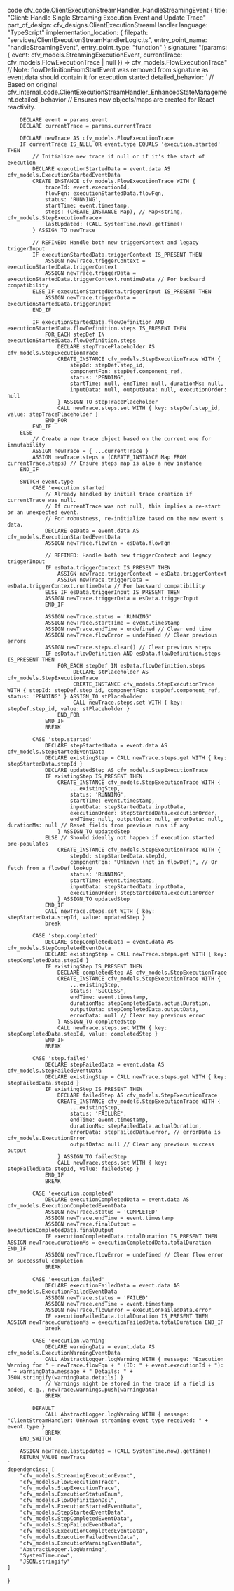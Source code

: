 code cfv_code.ClientExecutionStreamHandler_HandleStreamingEvent {
    title: "Client: Handle Single Streaming Execution Event and Update Trace"
    part_of_design: cfv_designs.ClientExecutionStreamHandler
    language: "TypeScript"
    implementation_location: {
        filepath: "services/ClientExecutionStreamHandlerLogic.ts",
        entry_point_name: "handleStreamingEvent",
        entry_point_type: "function"
    }
    signature: "(params: { event: cfv_models.StreamingExecutionEvent, currentTrace: cfv_models.FlowExecutionTrace | null }) => cfv_models.FlowExecutionTrace"
    // Note: flowDefinitionFromStartEvent was removed from signature as event.data should contain it for execution.started
    detailed_behavior: `
        // Based on original cfv_internal_code.ClientExecutionStreamHandler_EnhancedStateManagement.detailed_behavior
        // Ensures new objects/maps are created for React reactivity.

        DECLARE event = params.event
        DECLARE currentTrace = params.currentTrace

        DECLARE newTrace AS cfv_models.FlowExecutionTrace
        IF currentTrace IS_NULL OR event.type EQUALS 'execution.started' THEN
            // Initialize new trace if null or if it's the start of execution
            DECLARE executionStartedData = event.data AS cfv_models.ExecutionStartedEventData
            CREATE_INSTANCE cfv_models.FlowExecutionTrace WITH {
                traceId: event.executionId,
                flowFqn: executionStartedData.flowFqn,
                status: 'RUNNING',
                startTime: event.timestamp,
                steps: (CREATE_INSTANCE Map), // Map<string, cfv_models.StepExecutionTrace>
                lastUpdated: (CALL SystemTime.now).getTime()
            } ASSIGN_TO newTrace

            // REFINED: Handle both new triggerContext and legacy triggerInput
            IF executionStartedData.triggerContext IS_PRESENT THEN
                ASSIGN newTrace.triggerContext = executionStartedData.triggerContext
                ASSIGN newTrace.triggerData = executionStartedData.triggerContext.runtimeData // For backward compatibility
            ELSE_IF executionStartedData.triggerInput IS_PRESENT THEN
                ASSIGN newTrace.triggerData = executionStartedData.triggerInput
            END_IF

            IF executionStartedData.flowDefinition AND executionStartedData.flowDefinition.steps IS_PRESENT THEN
                FOR_EACH stepDef IN executionStartedData.flowDefinition.steps
                    DECLARE stepTracePlaceholder AS cfv_models.StepExecutionTrace
                    CREATE_INSTANCE cfv_models.StepExecutionTrace WITH {
                        stepId: stepDef.step_id,
                        componentFqn: stepDef.component_ref,
                        status: 'PENDING',
                        startTime: null, endTime: null, durationMs: null,
                        inputData: null, outputData: null, executionOrder: null
                    } ASSIGN_TO stepTracePlaceholder
                    CALL newTrace.steps.set WITH { key: stepDef.step_id, value: stepTracePlaceholder }
                END_FOR
            END_IF
        ELSE
            // Create a new trace object based on the current one for immutability
            ASSIGN newTrace = { ...currentTrace }
            ASSIGN newTrace.steps = (CREATE_INSTANCE Map FROM currentTrace.steps) // Ensure steps map is also a new instance
        END_IF

        SWITCH event.type
            CASE 'execution.started'
                // Already handled by initial trace creation if currentTrace was null.
                // If currentTrace was not null, this implies a re-start or an unexpected event.
                // For robustness, re-initialize based on the new event's data.
                DECLARE esData = event.data AS cfv_models.ExecutionStartedEventData
                ASSIGN newTrace.flowFqn = esData.flowFqn
                
                // REFINED: Handle both new triggerContext and legacy triggerInput
                IF esData.triggerContext IS_PRESENT THEN
                    ASSIGN newTrace.triggerContext = esData.triggerContext
                    ASSIGN newTrace.triggerData = esData.triggerContext.runtimeData // For backward compatibility
                ELSE_IF esData.triggerInput IS_PRESENT THEN
                ASSIGN newTrace.triggerData = esData.triggerInput
                END_IF
                
                ASSIGN newTrace.status = 'RUNNING'
                ASSIGN newTrace.startTime = event.timestamp
                ASSIGN newTrace.endTime = undefined // Clear end time
                ASSIGN newTrace.flowError = undefined // Clear previous errors
                ASSIGN newTrace.steps.clear() // Clear previous steps
                IF esData.flowDefinition AND esData.flowDefinition.steps IS_PRESENT THEN
                    FOR_EACH stepDef IN esData.flowDefinition.steps
                         DECLARE stPlaceholder AS cfv_models.StepExecutionTrace
                         CREATE_INSTANCE cfv_models.StepExecutionTrace WITH { stepId: stepDef.step_id, componentFqn: stepDef.component_ref, status: 'PENDING' } ASSIGN_TO stPlaceholder
                         CALL newTrace.steps.set WITH { key: stepDef.step_id, value: stPlaceholder }
                    END_FOR
                END_IF
                BREAK

            CASE 'step.started'
                DECLARE stepStartedData = event.data AS cfv_models.StepStartedEventData
                DECLARE existingStep = CALL newTrace.steps.get WITH { key: stepStartedData.stepId }
                DECLARE updatedStep AS cfv_models.StepExecutionTrace
                IF existingStep IS_PRESENT THEN
                    CREATE_INSTANCE cfv_models.StepExecutionTrace WITH {
                        ...existingStep,
                        status: 'RUNNING',
                        startTime: event.timestamp,
                        inputData: stepStartedData.inputData,
                        executionOrder: stepStartedData.executionOrder,
                        endTime: null, outputData: null, errorData: null, durationMs: null // Reset fields from previous runs if any
                    } ASSIGN_TO updatedStep
                ELSE // Should ideally not happen if execution.started pre-populates
                    CREATE_INSTANCE cfv_models.StepExecutionTrace WITH {
                        stepId: stepStartedData.stepId,
                        componentFqn: "Unknown (not in flowDef)", // Or fetch from a flowDef lookup
                        status: 'RUNNING',
                        startTime: event.timestamp,
                        inputData: stepStartedData.inputData,
                        executionOrder: stepStartedData.executionOrder
                    } ASSIGN_TO updatedStep
                END_IF
                CALL newTrace.steps.set WITH { key: stepStartedData.stepId, value: updatedStep }
                break

            CASE 'step.completed'
                DECLARE stepCompletedData = event.data AS cfv_models.StepCompletedEventData
                DECLARE existingStep = CALL newTrace.steps.get WITH { key: stepCompletedData.stepId }
                IF existingStep IS_PRESENT THEN
                    DECLARE completedStep AS cfv_models.StepExecutionTrace
                    CREATE_INSTANCE cfv_models.StepExecutionTrace WITH {
                        ...existingStep,
                        status: 'SUCCESS',
                        endTime: event.timestamp,
                        durationMs: stepCompletedData.actualDuration,
                        outputData: stepCompletedData.outputData,
                        errorData: null // Clear any previous error
                    } ASSIGN_TO completedStep
                    CALL newTrace.steps.set WITH { key: stepCompletedData.stepId, value: completedStep }
                END_IF
                BREAK

            CASE 'step.failed'
                DECLARE stepFailedData = event.data AS cfv_models.StepFailedEventData
                DECLARE existingStep = CALL newTrace.steps.get WITH { key: stepFailedData.stepId }
                IF existingStep IS_PRESENT THEN
                    DECLARE failedStep AS cfv_models.StepExecutionTrace
                    CREATE_INSTANCE cfv_models.StepExecutionTrace WITH {
                        ...existingStep,
                        status: 'FAILURE',
                        endTime: event.timestamp,
                        durationMs: stepFailedData.actualDuration,
                        errorData: stepFailedData.error, // errorData is cfv_models.ExecutionError
                        outputData: null // Clear any previous success output
                    } ASSIGN_TO failedStep
                    CALL newTrace.steps.set WITH { key: stepFailedData.stepId, value: failedStep }
                END_IF
                BREAK

            CASE 'execution.completed'
                DECLARE executionCompletedData = event.data AS cfv_models.ExecutionCompletedEventData
                ASSIGN newTrace.status = 'COMPLETED'
                ASSIGN newTrace.endTime = event.timestamp
                ASSIGN newTrace.finalOutput = executionCompletedData.finalOutput
                IF executionCompletedData.totalDuration IS_PRESENT THEN ASSIGN newTrace.durationMs = executionCompletedData.totalDuration END_IF
                ASSIGN newTrace.flowError = undefined // Clear flow error on successful completion
                BREAK

            CASE 'execution.failed'
                DECLARE executionFailedData = event.data AS cfv_models.ExecutionFailedEventData
                ASSIGN newTrace.status = 'FAILED'
                ASSIGN newTrace.endTime = event.timestamp
                ASSIGN newTrace.flowError = executionFailedData.error
                IF executionFailedData.totalDuration IS_PRESENT THEN ASSIGN newTrace.durationMs = executionFailedData.totalDuration END_IF
                break

            CASE 'execution.warning'
                DECLARE warningData = event.data AS cfv_models.ExecutionWarningEventData
                CALL AbstractLogger.logWarning WITH { message: "Execution Warning for " + newTrace.flowFqn + " (ID: " + event.executionId + "): " + warningData.message + " Details: " + JSON.stringify(warningData.details) }
                // Warnings might be stored in the trace if a field is added, e.g., newTrace.warnings.push(warningData)
                BREAK

            DEFAULT
                CALL AbstractLogger.logWarning WITH { message: "ClientStreamHandler: Unknown streaming event type received: " + event.type }
                BREAK
        END_SWITCH

        ASSIGN newTrace.lastUpdated = (CALL SystemTime.now).getTime()
        RETURN_VALUE newTrace
    `
    dependencies: [
        "cfv_models.StreamingExecutionEvent",
        "cfv_models.FlowExecutionTrace",
        "cfv_models.StepExecutionTrace",
        "cfv_models.ExecutionStatusEnum",
        "cfv_models.FlowDefinitionDsl",
        "cfv_models.ExecutionStartedEventData",
        "cfv_models.StepStartedEventData",
        "cfv_models.StepCompletedEventData",
        "cfv_models.StepFailedEventData",
        "cfv_models.ExecutionCompletedEventData",
        "cfv_models.ExecutionFailedEventData",
        "cfv_models.ExecutionWarningEventData",
        "AbstractLogger.logWarning",
        "SystemTime.now",
        "JSON.stringify"
    ]
}